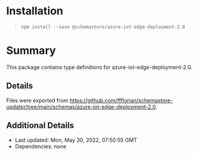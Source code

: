 # Installation
> `npm install --save @schemastore/azure-iot-edge-deployment-2.0`

# Summary
This package contains type definitions for azure-iot-edge-deployment-2.0.

## Details
Files were exported from https://github.com/ffflorian/schemastore-updater/tree/main/schemas/azure-iot-edge-deployment-2.0.

## Additional Details
* Last updated: Mon, May 30, 2022, 07:50:55 GMT
* Dependencies: none
